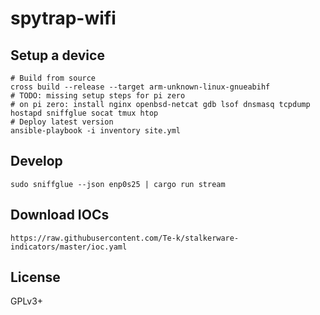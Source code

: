 # spytrap-wifi

## Setup a device

    # Build from source
    cross build --release --target arm-unknown-linux-gnueabihf
    # TODO: missing setup steps for pi zero
    # on pi zero: install nginx openbsd-netcat gdb lsof dnsmasq tcpdump hostapd sniffglue socat tmux htop
    # Deploy latest version
    ansible-playbook -i inventory site.yml

## Develop

    sudo sniffglue --json enp0s25 | cargo run stream

## Download IOCs

    https://raw.githubusercontent.com/Te-k/stalkerware-indicators/master/ioc.yaml

## License

GPLv3+
